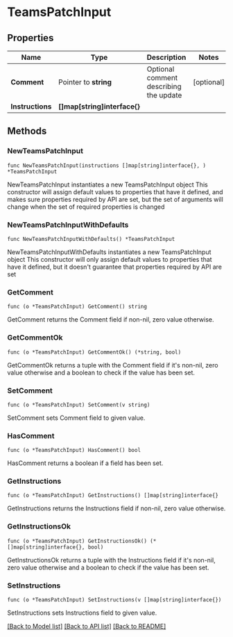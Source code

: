 # TeamsPatchInput

## Properties

Name | Type | Description | Notes
------------ | ------------- | ------------- | -------------
**Comment** | Pointer to **string** | Optional comment describing the update | [optional] 
**Instructions** | **[]map[string]interface{}** |  | 

## Methods

### NewTeamsPatchInput

`func NewTeamsPatchInput(instructions []map[string]interface{}, ) *TeamsPatchInput`

NewTeamsPatchInput instantiates a new TeamsPatchInput object
This constructor will assign default values to properties that have it defined,
and makes sure properties required by API are set, but the set of arguments
will change when the set of required properties is changed

### NewTeamsPatchInputWithDefaults

`func NewTeamsPatchInputWithDefaults() *TeamsPatchInput`

NewTeamsPatchInputWithDefaults instantiates a new TeamsPatchInput object
This constructor will only assign default values to properties that have it defined,
but it doesn't guarantee that properties required by API are set

### GetComment

`func (o *TeamsPatchInput) GetComment() string`

GetComment returns the Comment field if non-nil, zero value otherwise.

### GetCommentOk

`func (o *TeamsPatchInput) GetCommentOk() (*string, bool)`

GetCommentOk returns a tuple with the Comment field if it's non-nil, zero value otherwise
and a boolean to check if the value has been set.

### SetComment

`func (o *TeamsPatchInput) SetComment(v string)`

SetComment sets Comment field to given value.

### HasComment

`func (o *TeamsPatchInput) HasComment() bool`

HasComment returns a boolean if a field has been set.

### GetInstructions

`func (o *TeamsPatchInput) GetInstructions() []map[string]interface{}`

GetInstructions returns the Instructions field if non-nil, zero value otherwise.

### GetInstructionsOk

`func (o *TeamsPatchInput) GetInstructionsOk() (*[]map[string]interface{}, bool)`

GetInstructionsOk returns a tuple with the Instructions field if it's non-nil, zero value otherwise
and a boolean to check if the value has been set.

### SetInstructions

`func (o *TeamsPatchInput) SetInstructions(v []map[string]interface{})`

SetInstructions sets Instructions field to given value.



[[Back to Model list]](../README.md#documentation-for-models) [[Back to API list]](../README.md#documentation-for-api-endpoints) [[Back to README]](../README.md)


